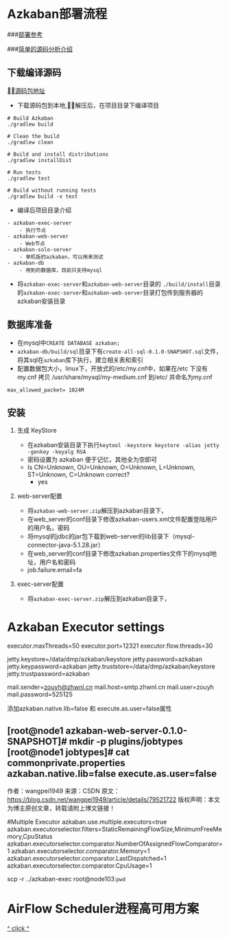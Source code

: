 # Azkaban部署流程

###[部署参考](https://blog.csdn.net/wangpei1949/article/details/79521722)

###[简单的源码分析介绍](https://www.jianshu.com/p/c38784b4e302)

## 下载编译源码

[源码包地址](https://github.com/azkaban/azkaban/releases)

- 下载源码包到本地,解压后，在项目目录下编译项目

```
# Build Azkaban
./gradlew build

# Clean the build
./gradlew clean

# Build and install distributions
./gradlew installDist

# Run tests
./gradlew test

# Build without running tests
./gradlew build -x test
```

- 编译后项目目录介绍

``` 
- azkaban-exec-server
	- 执行节点
- azkaban-web-server
	- Web节点
- azkaban-solo-server 
	- 单机版的azkaban，可以用来测试
- azkaban-db
	- 用到的数据库，目前只支持mysql
```

- 将`azkaban-exec-server`和`azkaban-web-server`目录的 `./build/install`目录的`azkaban-exec-server`和`azkaban-web-server`目录打包传到服务器的azkaban安装目录


## 数据库准备
- 在mysql中`CREATE DATABASE azkaban;`
- `azkaban-db/build/sql`目录下有`create-all-sql-0.1.0-SNAPSHOT.sql`文件，将其sql在`azkaban`库下执行，建立相关表和索引
- 配置数据包大小，linux下，开放式的/etc/my.cnf中，如果在/etc 下没有 my.cnf 拷贝 /usr/share/mysql/my-medium.cnf 到/etc/ 并命名为my.cnf

```
max_allowed_packet= 1024M
```


## 安装
1. 生成 KeyStore

	- 在azkaban安装目录下执行`keytool -keystore keystore -alias jetty -genkey -keyalg RSA`
	- 密码设置为 azkaban 便于记忆，其他全为空即可
	- Is CN=Unknown, OU=Unknown, O=Unknown, L=Unknown, ST=Unknown, C=Unknown correct?
		- yes

2. web-server配置

	- 将`azkaban-web-server.zip`解压到azkaban目录下，
	- 在web_server的conf目录下修改azkaban-users.xml文件配置登陆用户的用户名，密码
	- 将mysql的jdbc的jar包下载到web-server的lib目录下（mysql-connector-java-5.1.28.jar）
	- 在web_server的conf目录下修改azkaban.properties文件下的mysql地址，用户名和密码
	- job.failure.email=fa


3. exec-server配置

	- 将`azkaban-exec-server.zip`解压到azkaban目录下，

# Azkaban Executor settings
executor.maxThreads=50
executor.port=12321
executor.flow.threads=30



jetty.keystore=/data/dmp/azkaban/keystore
jetty.password=azkaban
jetty.keypassword=azkaban
jetty.truststore=/data/dmp/azkaban/keystore
jetty.trustpassword=azkaban

mail.sender=zouyh@zhwnl.cn
mail.host=smtp.zhwnl.cn
mail.user=zouyh
mail.password=525125




添加azkaban.native.lib=false 和 execute.as.user=false属性

[root@node1 azkaban-web-server-0.1.0-SNAPSHOT]# mkdir -p plugins/jobtypes
[root@node1 jobtypes]# cat commonprivate.properties 
    azkaban.native.lib=false
    execute.as.user=false
--------------------- 
作者：wangpei1949 
来源：CSDN 
原文：https://blog.csdn.net/wangpei1949/article/details/79521722 
版权声明：本文为博主原创文章，转载请附上博文链接！



#Multiple Executor
azkaban.use.multiple.executors=true
azkaban.executorselector.filters=StaticRemainingFlowSize,MinimumFreeMemory,CpuStatus
azkaban.executorselector.comparator.NumberOfAssignedFlowComparator=1
azkaban.executorselector.comparator.Memory=1
azkaban.executorselector.comparator.LastDispatched=1
azkaban.executorselector.comparator.CpuUsage=1







scp -r ../azkaban-exec root@node103:`pwd`





# AirFlow Scheduler进程高可用方案
[^ click ^](https://www.jianshu.com/p/2ecef979c606)


